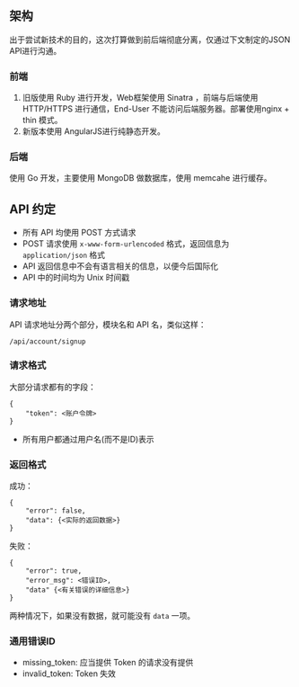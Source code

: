 ## 架构
出于尝试新技术的目的，这次打算做到前后端彻底分离，仅通过下文制定的JSON API进行沟通。

### 前端
1. 旧版使用 Ruby 进行开发，Web框架使用 Sinatra ，前端与后端使用 HTTP/HTTPS 进行通信，End-User 不能访问后端服务器。部署使用nginx + thin 模式。
2. 新版本使用 AngularJS进行纯静态开发。
### 后端
使用 Go 开发，主要使用 MongoDB 做数据库，使用 memcahe 进行缓存。

## API 约定
* 所有 API 均使用 POST 方式请求
* POST 请求使用 `x-www-form-urlencoded` 格式，返回信息为 `application/json` 格式
* API 返回信息中不会有语言相关的信息，以便今后国际化
* API 中的时间均为 Unix 时间戳

### 请求地址
API 请求地址分两个部分，模块名和 API 名，类似这样：

    /api/account/signup

### 请求格式

大部分请求都有的字段：

    {
        "token": <账户令牌>
    }

* 所有用户都通过用户名(而不是ID)表示

### 返回格式

成功：

    {
        "error": false,
        "data": {<实际的返回数据>}
    }

失败：

    {
        "error": true,
        "error_msg": <错误ID>, 
        "data" {<有关错误的详细信息>}
    }

两种情况下，如果没有数据，就可能没有 `data` 一项。

### 通用错误ID

* missing_token: 应当提供 Token 的请求没有提供
* invalid_token: Token 失效
